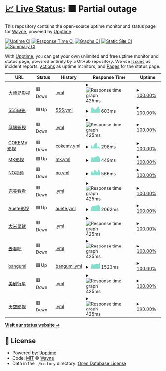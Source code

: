 # [📈 Live Status](https://Waynenet.github.io/upptime): <!--live status--> **🟧 Partial outage**

This repository contains the open-source uptime monitor and status page for [Wayne](soga.ml), powered by [Upptime](https://github.com/upptime/upptime).

[![Uptime CI](https://github.com/Waynenet/upptime/workflows/Uptime%20CI/badge.svg)](https://github.com/Waynenet/upptime/actions?query=workflow%3A%22Uptime+CI%22)
[![Response Time CI](https://github.com/Waynenet/upptime/workflows/Response%20Time%20CI/badge.svg)](https://github.com/Waynenet/upptime/actions?query=workflow%3A%22Response+Time+CI%22)
[![Graphs CI](https://github.com/Waynenet/upptime/workflows/Graphs%20CI/badge.svg)](https://github.com/Waynenet/upptime/actions?query=workflow%3A%22Graphs+CI%22)
[![Static Site CI](https://github.com/Waynenet/upptime/workflows/Static%20Site%20CI/badge.svg)](https://github.com/Waynenet/upptime/actions?query=workflow%3A%22Static+Site+CI%22)
[![Summary CI](https://github.com/Waynenet/upptime/workflows/Summary%20CI/badge.svg)](https://github.com/Waynenet/upptime/actions?query=workflow%3A%22Summary+CI%22)

With [Upptime](https://upptime.js.org), you can get your own unlimited and free uptime monitor and status page, powered entirely by a GitHub repository. We use [Issues](https://github.com/Waynenet/upptime/issues) as incident reports, [Actions](https://github.com/Waynenet/upptime/actions) as uptime monitors, and [Pages](https://Waynenet.github.io/upptime) for the status page.

<!--start: status pages-->
<!-- This summary is generated by Upptime (https://github.com/upptime/upptime) -->
<!-- Do not edit this manually, your changes will be overwritten -->
<!-- prettier-ignore -->
| URL | Status | History | Response Time | Uptime |
| --- | ------ | ------- | ------------- | ------ |
| <img alt="" src="https://icons.duckduckgo.com/ip3/dsxys.pro.ico" height="13"> [大师兄影视](https://dsxys.pro) | 🟥 Down | [.yml](https://github.com/Waynenet/upptime/commits/HEAD/history/.yml) | <details><summary><img alt="Response time graph" src="./graphs//response-time-week.png" height="20"> 425ms</summary><br><a href="https://Waynenet.github.io/upptime/history/"><img alt="Response time 606" src="https://img.shields.io/endpoint?url=https%3A%2F%2Fraw.githubusercontent.com%2FWaynenet%2Fupptime%2FHEAD%2Fapi%2F%2Fresponse-time.json"></a><br><a href="https://Waynenet.github.io/upptime/history/"><img alt="24-hour response time 408" src="https://img.shields.io/endpoint?url=https%3A%2F%2Fraw.githubusercontent.com%2FWaynenet%2Fupptime%2FHEAD%2Fapi%2F%2Fresponse-time-day.json"></a><br><a href="https://Waynenet.github.io/upptime/history/"><img alt="7-day response time 425" src="https://img.shields.io/endpoint?url=https%3A%2F%2Fraw.githubusercontent.com%2FWaynenet%2Fupptime%2FHEAD%2Fapi%2F%2Fresponse-time-week.json"></a><br><a href="https://Waynenet.github.io/upptime/history/"><img alt="30-day response time 380" src="https://img.shields.io/endpoint?url=https%3A%2F%2Fraw.githubusercontent.com%2FWaynenet%2Fupptime%2FHEAD%2Fapi%2F%2Fresponse-time-month.json"></a><br><a href="https://Waynenet.github.io/upptime/history/"><img alt="1-year response time 606" src="https://img.shields.io/endpoint?url=https%3A%2F%2Fraw.githubusercontent.com%2FWaynenet%2Fupptime%2FHEAD%2Fapi%2F%2Fresponse-time-year.json"></a></details> | <details><summary><a href="https://Waynenet.github.io/upptime/history/">100.00%</a></summary><a href="https://Waynenet.github.io/upptime/history/"><img alt="All-time uptime 99.69%" src="https://img.shields.io/endpoint?url=https%3A%2F%2Fraw.githubusercontent.com%2FWaynenet%2Fupptime%2FHEAD%2Fapi%2F%2Fuptime.json"></a><br><a href="https://Waynenet.github.io/upptime/history/"><img alt="24-hour uptime 100.00%" src="https://img.shields.io/endpoint?url=https%3A%2F%2Fraw.githubusercontent.com%2FWaynenet%2Fupptime%2FHEAD%2Fapi%2F%2Fuptime-day.json"></a><br><a href="https://Waynenet.github.io/upptime/history/"><img alt="7-day uptime 100.00%" src="https://img.shields.io/endpoint?url=https%3A%2F%2Fraw.githubusercontent.com%2FWaynenet%2Fupptime%2FHEAD%2Fapi%2F%2Fuptime-week.json"></a><br><a href="https://Waynenet.github.io/upptime/history/"><img alt="30-day uptime 100.00%" src="https://img.shields.io/endpoint?url=https%3A%2F%2Fraw.githubusercontent.com%2FWaynenet%2Fupptime%2FHEAD%2Fapi%2F%2Fuptime-month.json"></a><br><a href="https://Waynenet.github.io/upptime/history/"><img alt="1-year uptime 99.69%" src="https://img.shields.io/endpoint?url=https%3A%2F%2Fraw.githubusercontent.com%2FWaynenet%2Fupptime%2FHEAD%2Fapi%2F%2Fuptime-year.json"></a></details>
| <img alt="" src="https://icons.duckduckgo.com/ip3/www.5ying.fun.ico" height="13"> [555电影](https://www.5ying.fun) | 🟩 Up | [555.yml](https://github.com/Waynenet/upptime/commits/HEAD/history/555.yml) | <details><summary><img alt="Response time graph" src="./graphs/555/response-time-week.png" height="20"> 603ms</summary><br><a href="https://Waynenet.github.io/upptime/history/555"><img alt="Response time 923" src="https://img.shields.io/endpoint?url=https%3A%2F%2Fraw.githubusercontent.com%2FWaynenet%2Fupptime%2FHEAD%2Fapi%2F555%2Fresponse-time.json"></a><br><a href="https://Waynenet.github.io/upptime/history/555"><img alt="24-hour response time 262" src="https://img.shields.io/endpoint?url=https%3A%2F%2Fraw.githubusercontent.com%2FWaynenet%2Fupptime%2FHEAD%2Fapi%2F555%2Fresponse-time-day.json"></a><br><a href="https://Waynenet.github.io/upptime/history/555"><img alt="7-day response time 603" src="https://img.shields.io/endpoint?url=https%3A%2F%2Fraw.githubusercontent.com%2FWaynenet%2Fupptime%2FHEAD%2Fapi%2F555%2Fresponse-time-week.json"></a><br><a href="https://Waynenet.github.io/upptime/history/555"><img alt="30-day response time 589" src="https://img.shields.io/endpoint?url=https%3A%2F%2Fraw.githubusercontent.com%2FWaynenet%2Fupptime%2FHEAD%2Fapi%2F555%2Fresponse-time-month.json"></a><br><a href="https://Waynenet.github.io/upptime/history/555"><img alt="1-year response time 923" src="https://img.shields.io/endpoint?url=https%3A%2F%2Fraw.githubusercontent.com%2FWaynenet%2Fupptime%2FHEAD%2Fapi%2F555%2Fresponse-time-year.json"></a></details> | <details><summary><a href="https://Waynenet.github.io/upptime/history/555">100.00%</a></summary><a href="https://Waynenet.github.io/upptime/history/555"><img alt="All-time uptime 100.00%" src="https://img.shields.io/endpoint?url=https%3A%2F%2Fraw.githubusercontent.com%2FWaynenet%2Fupptime%2FHEAD%2Fapi%2F555%2Fuptime.json"></a><br><a href="https://Waynenet.github.io/upptime/history/555"><img alt="24-hour uptime 100.00%" src="https://img.shields.io/endpoint?url=https%3A%2F%2Fraw.githubusercontent.com%2FWaynenet%2Fupptime%2FHEAD%2Fapi%2F555%2Fuptime-day.json"></a><br><a href="https://Waynenet.github.io/upptime/history/555"><img alt="7-day uptime 100.00%" src="https://img.shields.io/endpoint?url=https%3A%2F%2Fraw.githubusercontent.com%2FWaynenet%2Fupptime%2FHEAD%2Fapi%2F555%2Fuptime-week.json"></a><br><a href="https://Waynenet.github.io/upptime/history/555"><img alt="30-day uptime 100.00%" src="https://img.shields.io/endpoint?url=https%3A%2F%2Fraw.githubusercontent.com%2FWaynenet%2Fupptime%2FHEAD%2Fapi%2F555%2Fuptime-month.json"></a><br><a href="https://Waynenet.github.io/upptime/history/555"><img alt="1-year uptime 100.00%" src="https://img.shields.io/endpoint?url=https%3A%2F%2Fraw.githubusercontent.com%2FWaynenet%2Fupptime%2FHEAD%2Fapi%2F555%2Fuptime-year.json"></a></details>
| <img alt="" src="https://icons.duckduckgo.com/ip3/ddys.tv.ico" height="13"> [低端影视](https://ddys.tv) | 🟥 Down | [.yml](https://github.com/Waynenet/upptime/commits/HEAD/history/.yml) | <details><summary><img alt="Response time graph" src="./graphs//response-time-week.png" height="20"> 425ms</summary><br><a href="https://Waynenet.github.io/upptime/history/"><img alt="Response time 606" src="https://img.shields.io/endpoint?url=https%3A%2F%2Fraw.githubusercontent.com%2FWaynenet%2Fupptime%2FHEAD%2Fapi%2F%2Fresponse-time.json"></a><br><a href="https://Waynenet.github.io/upptime/history/"><img alt="24-hour response time 408" src="https://img.shields.io/endpoint?url=https%3A%2F%2Fraw.githubusercontent.com%2FWaynenet%2Fupptime%2FHEAD%2Fapi%2F%2Fresponse-time-day.json"></a><br><a href="https://Waynenet.github.io/upptime/history/"><img alt="7-day response time 425" src="https://img.shields.io/endpoint?url=https%3A%2F%2Fraw.githubusercontent.com%2FWaynenet%2Fupptime%2FHEAD%2Fapi%2F%2Fresponse-time-week.json"></a><br><a href="https://Waynenet.github.io/upptime/history/"><img alt="30-day response time 380" src="https://img.shields.io/endpoint?url=https%3A%2F%2Fraw.githubusercontent.com%2FWaynenet%2Fupptime%2FHEAD%2Fapi%2F%2Fresponse-time-month.json"></a><br><a href="https://Waynenet.github.io/upptime/history/"><img alt="1-year response time 606" src="https://img.shields.io/endpoint?url=https%3A%2F%2Fraw.githubusercontent.com%2FWaynenet%2Fupptime%2FHEAD%2Fapi%2F%2Fresponse-time-year.json"></a></details> | <details><summary><a href="https://Waynenet.github.io/upptime/history/">100.00%</a></summary><a href="https://Waynenet.github.io/upptime/history/"><img alt="All-time uptime 99.69%" src="https://img.shields.io/endpoint?url=https%3A%2F%2Fraw.githubusercontent.com%2FWaynenet%2Fupptime%2FHEAD%2Fapi%2F%2Fuptime.json"></a><br><a href="https://Waynenet.github.io/upptime/history/"><img alt="24-hour uptime 100.00%" src="https://img.shields.io/endpoint?url=https%3A%2F%2Fraw.githubusercontent.com%2FWaynenet%2Fupptime%2FHEAD%2Fapi%2F%2Fuptime-day.json"></a><br><a href="https://Waynenet.github.io/upptime/history/"><img alt="7-day uptime 100.00%" src="https://img.shields.io/endpoint?url=https%3A%2F%2Fraw.githubusercontent.com%2FWaynenet%2Fupptime%2FHEAD%2Fapi%2F%2Fuptime-week.json"></a><br><a href="https://Waynenet.github.io/upptime/history/"><img alt="30-day uptime 100.00%" src="https://img.shields.io/endpoint?url=https%3A%2F%2Fraw.githubusercontent.com%2FWaynenet%2Fupptime%2FHEAD%2Fapi%2F%2Fuptime-month.json"></a><br><a href="https://Waynenet.github.io/upptime/history/"><img alt="1-year uptime 99.69%" src="https://img.shields.io/endpoint?url=https%3A%2F%2Fraw.githubusercontent.com%2FWaynenet%2Fupptime%2FHEAD%2Fapi%2F%2Fuptime-year.json"></a></details>
| <img alt="" src="https://icons.duckduckgo.com/ip3/cokemv.me.ico" height="13"> [COKEMV影视](https://cokemv.me) | 🟥 Down | [cokemv.yml](https://github.com/Waynenet/upptime/commits/HEAD/history/cokemv.yml) | <details><summary><img alt="Response time graph" src="./graphs/cokemv/response-time-week.png" height="20"> 298ms</summary><br><a href="https://Waynenet.github.io/upptime/history/cokemv"><img alt="Response time 898" src="https://img.shields.io/endpoint?url=https%3A%2F%2Fraw.githubusercontent.com%2FWaynenet%2Fupptime%2FHEAD%2Fapi%2Fcokemv%2Fresponse-time.json"></a><br><a href="https://Waynenet.github.io/upptime/history/cokemv"><img alt="24-hour response time 140" src="https://img.shields.io/endpoint?url=https%3A%2F%2Fraw.githubusercontent.com%2FWaynenet%2Fupptime%2FHEAD%2Fapi%2Fcokemv%2Fresponse-time-day.json"></a><br><a href="https://Waynenet.github.io/upptime/history/cokemv"><img alt="7-day response time 298" src="https://img.shields.io/endpoint?url=https%3A%2F%2Fraw.githubusercontent.com%2FWaynenet%2Fupptime%2FHEAD%2Fapi%2Fcokemv%2Fresponse-time-week.json"></a><br><a href="https://Waynenet.github.io/upptime/history/cokemv"><img alt="30-day response time 1052" src="https://img.shields.io/endpoint?url=https%3A%2F%2Fraw.githubusercontent.com%2FWaynenet%2Fupptime%2FHEAD%2Fapi%2Fcokemv%2Fresponse-time-month.json"></a><br><a href="https://Waynenet.github.io/upptime/history/cokemv"><img alt="1-year response time 898" src="https://img.shields.io/endpoint?url=https%3A%2F%2Fraw.githubusercontent.com%2FWaynenet%2Fupptime%2FHEAD%2Fapi%2Fcokemv%2Fresponse-time-year.json"></a></details> | <details><summary><a href="https://Waynenet.github.io/upptime/history/cokemv">100.00%</a></summary><a href="https://Waynenet.github.io/upptime/history/cokemv"><img alt="All-time uptime 100.00%" src="https://img.shields.io/endpoint?url=https%3A%2F%2Fraw.githubusercontent.com%2FWaynenet%2Fupptime%2FHEAD%2Fapi%2Fcokemv%2Fuptime.json"></a><br><a href="https://Waynenet.github.io/upptime/history/cokemv"><img alt="24-hour uptime 100.00%" src="https://img.shields.io/endpoint?url=https%3A%2F%2Fraw.githubusercontent.com%2FWaynenet%2Fupptime%2FHEAD%2Fapi%2Fcokemv%2Fuptime-day.json"></a><br><a href="https://Waynenet.github.io/upptime/history/cokemv"><img alt="7-day uptime 100.00%" src="https://img.shields.io/endpoint?url=https%3A%2F%2Fraw.githubusercontent.com%2FWaynenet%2Fupptime%2FHEAD%2Fapi%2Fcokemv%2Fuptime-week.json"></a><br><a href="https://Waynenet.github.io/upptime/history/cokemv"><img alt="30-day uptime 100.00%" src="https://img.shields.io/endpoint?url=https%3A%2F%2Fraw.githubusercontent.com%2FWaynenet%2Fupptime%2FHEAD%2Fapi%2Fcokemv%2Fuptime-month.json"></a><br><a href="https://Waynenet.github.io/upptime/history/cokemv"><img alt="1-year uptime 100.00%" src="https://img.shields.io/endpoint?url=https%3A%2F%2Fraw.githubusercontent.com%2FWaynenet%2Fupptime%2FHEAD%2Fapi%2Fcokemv%2Fuptime-year.json"></a></details>
| <img alt="" src="https://icons.duckduckgo.com/ip3/www.mkvdo.com.ico" height="13"> [MK影视](https://www.mkvdo.com) | 🟩 Up | [mk.yml](https://github.com/Waynenet/upptime/commits/HEAD/history/mk.yml) | <details><summary><img alt="Response time graph" src="./graphs/mk/response-time-week.png" height="20"> 449ms</summary><br><a href="https://Waynenet.github.io/upptime/history/mk"><img alt="Response time 614" src="https://img.shields.io/endpoint?url=https%3A%2F%2Fraw.githubusercontent.com%2FWaynenet%2Fupptime%2FHEAD%2Fapi%2Fmk%2Fresponse-time.json"></a><br><a href="https://Waynenet.github.io/upptime/history/mk"><img alt="24-hour response time 327" src="https://img.shields.io/endpoint?url=https%3A%2F%2Fraw.githubusercontent.com%2FWaynenet%2Fupptime%2FHEAD%2Fapi%2Fmk%2Fresponse-time-day.json"></a><br><a href="https://Waynenet.github.io/upptime/history/mk"><img alt="7-day response time 449" src="https://img.shields.io/endpoint?url=https%3A%2F%2Fraw.githubusercontent.com%2FWaynenet%2Fupptime%2FHEAD%2Fapi%2Fmk%2Fresponse-time-week.json"></a><br><a href="https://Waynenet.github.io/upptime/history/mk"><img alt="30-day response time 1301" src="https://img.shields.io/endpoint?url=https%3A%2F%2Fraw.githubusercontent.com%2FWaynenet%2Fupptime%2FHEAD%2Fapi%2Fmk%2Fresponse-time-month.json"></a><br><a href="https://Waynenet.github.io/upptime/history/mk"><img alt="1-year response time 614" src="https://img.shields.io/endpoint?url=https%3A%2F%2Fraw.githubusercontent.com%2FWaynenet%2Fupptime%2FHEAD%2Fapi%2Fmk%2Fresponse-time-year.json"></a></details> | <details><summary><a href="https://Waynenet.github.io/upptime/history/mk">100.00%</a></summary><a href="https://Waynenet.github.io/upptime/history/mk"><img alt="All-time uptime 100.00%" src="https://img.shields.io/endpoint?url=https%3A%2F%2Fraw.githubusercontent.com%2FWaynenet%2Fupptime%2FHEAD%2Fapi%2Fmk%2Fuptime.json"></a><br><a href="https://Waynenet.github.io/upptime/history/mk"><img alt="24-hour uptime 100.00%" src="https://img.shields.io/endpoint?url=https%3A%2F%2Fraw.githubusercontent.com%2FWaynenet%2Fupptime%2FHEAD%2Fapi%2Fmk%2Fuptime-day.json"></a><br><a href="https://Waynenet.github.io/upptime/history/mk"><img alt="7-day uptime 100.00%" src="https://img.shields.io/endpoint?url=https%3A%2F%2Fraw.githubusercontent.com%2FWaynenet%2Fupptime%2FHEAD%2Fapi%2Fmk%2Fuptime-week.json"></a><br><a href="https://Waynenet.github.io/upptime/history/mk"><img alt="30-day uptime 100.00%" src="https://img.shields.io/endpoint?url=https%3A%2F%2Fraw.githubusercontent.com%2FWaynenet%2Fupptime%2FHEAD%2Fapi%2Fmk%2Fuptime-month.json"></a><br><a href="https://Waynenet.github.io/upptime/history/mk"><img alt="1-year uptime 100.00%" src="https://img.shields.io/endpoint?url=https%3A%2F%2Fraw.githubusercontent.com%2FWaynenet%2Fupptime%2FHEAD%2Fapi%2Fmk%2Fuptime-year.json"></a></details>
| <img alt="" src="https://icons.duckduckgo.com/ip3/www.novipnoad.com.ico" height="13"> [NO视频](https://www.novipnoad.com) | 🟥 Down | [no.yml](https://github.com/Waynenet/upptime/commits/HEAD/history/no.yml) | <details><summary><img alt="Response time graph" src="./graphs/no/response-time-week.png" height="20"> 566ms</summary><br><a href="https://Waynenet.github.io/upptime/history/no"><img alt="Response time 494" src="https://img.shields.io/endpoint?url=https%3A%2F%2Fraw.githubusercontent.com%2FWaynenet%2Fupptime%2FHEAD%2Fapi%2Fno%2Fresponse-time.json"></a><br><a href="https://Waynenet.github.io/upptime/history/no"><img alt="24-hour response time 444" src="https://img.shields.io/endpoint?url=https%3A%2F%2Fraw.githubusercontent.com%2FWaynenet%2Fupptime%2FHEAD%2Fapi%2Fno%2Fresponse-time-day.json"></a><br><a href="https://Waynenet.github.io/upptime/history/no"><img alt="7-day response time 566" src="https://img.shields.io/endpoint?url=https%3A%2F%2Fraw.githubusercontent.com%2FWaynenet%2Fupptime%2FHEAD%2Fapi%2Fno%2Fresponse-time-week.json"></a><br><a href="https://Waynenet.github.io/upptime/history/no"><img alt="30-day response time 580" src="https://img.shields.io/endpoint?url=https%3A%2F%2Fraw.githubusercontent.com%2FWaynenet%2Fupptime%2FHEAD%2Fapi%2Fno%2Fresponse-time-month.json"></a><br><a href="https://Waynenet.github.io/upptime/history/no"><img alt="1-year response time 494" src="https://img.shields.io/endpoint?url=https%3A%2F%2Fraw.githubusercontent.com%2FWaynenet%2Fupptime%2FHEAD%2Fapi%2Fno%2Fresponse-time-year.json"></a></details> | <details><summary><a href="https://Waynenet.github.io/upptime/history/no">100.00%</a></summary><a href="https://Waynenet.github.io/upptime/history/no"><img alt="All-time uptime 99.99%" src="https://img.shields.io/endpoint?url=https%3A%2F%2Fraw.githubusercontent.com%2FWaynenet%2Fupptime%2FHEAD%2Fapi%2Fno%2Fuptime.json"></a><br><a href="https://Waynenet.github.io/upptime/history/no"><img alt="24-hour uptime 100.00%" src="https://img.shields.io/endpoint?url=https%3A%2F%2Fraw.githubusercontent.com%2FWaynenet%2Fupptime%2FHEAD%2Fapi%2Fno%2Fuptime-day.json"></a><br><a href="https://Waynenet.github.io/upptime/history/no"><img alt="7-day uptime 100.00%" src="https://img.shields.io/endpoint?url=https%3A%2F%2Fraw.githubusercontent.com%2FWaynenet%2Fupptime%2FHEAD%2Fapi%2Fno%2Fuptime-week.json"></a><br><a href="https://Waynenet.github.io/upptime/history/no"><img alt="30-day uptime 100.00%" src="https://img.shields.io/endpoint?url=https%3A%2F%2Fraw.githubusercontent.com%2FWaynenet%2Fupptime%2FHEAD%2Fapi%2Fno%2Fuptime-month.json"></a><br><a href="https://Waynenet.github.io/upptime/history/no"><img alt="1-year uptime 99.99%" src="https://img.shields.io/endpoint?url=https%3A%2F%2Fraw.githubusercontent.com%2FWaynenet%2Fupptime%2FHEAD%2Fapi%2Fno%2Fuptime-year.json"></a></details>
| <img alt="" src="https://icons.duckduckgo.com/ip3/www.wanmeikk.film.ico" height="13"> [完美看看](https://www.wanmeikk.film) | 🟥 Down | [.yml](https://github.com/Waynenet/upptime/commits/HEAD/history/.yml) | <details><summary><img alt="Response time graph" src="./graphs//response-time-week.png" height="20"> 425ms</summary><br><a href="https://Waynenet.github.io/upptime/history/"><img alt="Response time 606" src="https://img.shields.io/endpoint?url=https%3A%2F%2Fraw.githubusercontent.com%2FWaynenet%2Fupptime%2FHEAD%2Fapi%2F%2Fresponse-time.json"></a><br><a href="https://Waynenet.github.io/upptime/history/"><img alt="24-hour response time 408" src="https://img.shields.io/endpoint?url=https%3A%2F%2Fraw.githubusercontent.com%2FWaynenet%2Fupptime%2FHEAD%2Fapi%2F%2Fresponse-time-day.json"></a><br><a href="https://Waynenet.github.io/upptime/history/"><img alt="7-day response time 425" src="https://img.shields.io/endpoint?url=https%3A%2F%2Fraw.githubusercontent.com%2FWaynenet%2Fupptime%2FHEAD%2Fapi%2F%2Fresponse-time-week.json"></a><br><a href="https://Waynenet.github.io/upptime/history/"><img alt="30-day response time 380" src="https://img.shields.io/endpoint?url=https%3A%2F%2Fraw.githubusercontent.com%2FWaynenet%2Fupptime%2FHEAD%2Fapi%2F%2Fresponse-time-month.json"></a><br><a href="https://Waynenet.github.io/upptime/history/"><img alt="1-year response time 606" src="https://img.shields.io/endpoint?url=https%3A%2F%2Fraw.githubusercontent.com%2FWaynenet%2Fupptime%2FHEAD%2Fapi%2F%2Fresponse-time-year.json"></a></details> | <details><summary><a href="https://Waynenet.github.io/upptime/history/">100.00%</a></summary><a href="https://Waynenet.github.io/upptime/history/"><img alt="All-time uptime 99.69%" src="https://img.shields.io/endpoint?url=https%3A%2F%2Fraw.githubusercontent.com%2FWaynenet%2Fupptime%2FHEAD%2Fapi%2F%2Fuptime.json"></a><br><a href="https://Waynenet.github.io/upptime/history/"><img alt="24-hour uptime 100.00%" src="https://img.shields.io/endpoint?url=https%3A%2F%2Fraw.githubusercontent.com%2FWaynenet%2Fupptime%2FHEAD%2Fapi%2F%2Fuptime-day.json"></a><br><a href="https://Waynenet.github.io/upptime/history/"><img alt="7-day uptime 100.00%" src="https://img.shields.io/endpoint?url=https%3A%2F%2Fraw.githubusercontent.com%2FWaynenet%2Fupptime%2FHEAD%2Fapi%2F%2Fuptime-week.json"></a><br><a href="https://Waynenet.github.io/upptime/history/"><img alt="30-day uptime 100.00%" src="https://img.shields.io/endpoint?url=https%3A%2F%2Fraw.githubusercontent.com%2FWaynenet%2Fupptime%2FHEAD%2Fapi%2F%2Fuptime-month.json"></a><br><a href="https://Waynenet.github.io/upptime/history/"><img alt="1-year uptime 99.69%" src="https://img.shields.io/endpoint?url=https%3A%2F%2Fraw.githubusercontent.com%2FWaynenet%2Fupptime%2FHEAD%2Fapi%2F%2Fuptime-year.json"></a></details>
| <img alt="" src="https://icons.duckduckgo.com/ip3/auete.com.ico" height="13"> [Auete影视](https://auete.com) | 🟩 Up | [auete.yml](https://github.com/Waynenet/upptime/commits/HEAD/history/auete.yml) | <details><summary><img alt="Response time graph" src="./graphs/auete/response-time-week.png" height="20"> 2062ms</summary><br><a href="https://Waynenet.github.io/upptime/history/auete"><img alt="Response time 867" src="https://img.shields.io/endpoint?url=https%3A%2F%2Fraw.githubusercontent.com%2FWaynenet%2Fupptime%2FHEAD%2Fapi%2Fauete%2Fresponse-time.json"></a><br><a href="https://Waynenet.github.io/upptime/history/auete"><img alt="24-hour response time 1810" src="https://img.shields.io/endpoint?url=https%3A%2F%2Fraw.githubusercontent.com%2FWaynenet%2Fupptime%2FHEAD%2Fapi%2Fauete%2Fresponse-time-day.json"></a><br><a href="https://Waynenet.github.io/upptime/history/auete"><img alt="7-day response time 2062" src="https://img.shields.io/endpoint?url=https%3A%2F%2Fraw.githubusercontent.com%2FWaynenet%2Fupptime%2FHEAD%2Fapi%2Fauete%2Fresponse-time-week.json"></a><br><a href="https://Waynenet.github.io/upptime/history/auete"><img alt="30-day response time 1807" src="https://img.shields.io/endpoint?url=https%3A%2F%2Fraw.githubusercontent.com%2FWaynenet%2Fupptime%2FHEAD%2Fapi%2Fauete%2Fresponse-time-month.json"></a><br><a href="https://Waynenet.github.io/upptime/history/auete"><img alt="1-year response time 867" src="https://img.shields.io/endpoint?url=https%3A%2F%2Fraw.githubusercontent.com%2FWaynenet%2Fupptime%2FHEAD%2Fapi%2Fauete%2Fresponse-time-year.json"></a></details> | <details><summary><a href="https://Waynenet.github.io/upptime/history/auete">100.00%</a></summary><a href="https://Waynenet.github.io/upptime/history/auete"><img alt="All-time uptime 100.00%" src="https://img.shields.io/endpoint?url=https%3A%2F%2Fraw.githubusercontent.com%2FWaynenet%2Fupptime%2FHEAD%2Fapi%2Fauete%2Fuptime.json"></a><br><a href="https://Waynenet.github.io/upptime/history/auete"><img alt="24-hour uptime 100.00%" src="https://img.shields.io/endpoint?url=https%3A%2F%2Fraw.githubusercontent.com%2FWaynenet%2Fupptime%2FHEAD%2Fapi%2Fauete%2Fuptime-day.json"></a><br><a href="https://Waynenet.github.io/upptime/history/auete"><img alt="7-day uptime 100.00%" src="https://img.shields.io/endpoint?url=https%3A%2F%2Fraw.githubusercontent.com%2FWaynenet%2Fupptime%2FHEAD%2Fapi%2Fauete%2Fuptime-week.json"></a><br><a href="https://Waynenet.github.io/upptime/history/auete"><img alt="30-day uptime 100.00%" src="https://img.shields.io/endpoint?url=https%3A%2F%2Fraw.githubusercontent.com%2FWaynenet%2Fupptime%2FHEAD%2Fapi%2Fauete%2Fuptime-month.json"></a><br><a href="https://Waynenet.github.io/upptime/history/auete"><img alt="1-year uptime 100.00%" src="https://img.shields.io/endpoint?url=https%3A%2F%2Fraw.githubusercontent.com%2FWaynenet%2Fupptime%2FHEAD%2Fapi%2Fauete%2Fuptime-year.json"></a></details>
| <img alt="" src="https://icons.duckduckgo.com/ip3/www.dmxq.fun.ico" height="13"> [大米星球](https://www.dmxq.fun) | 🟥 Down | [.yml](https://github.com/Waynenet/upptime/commits/HEAD/history/.yml) | <details><summary><img alt="Response time graph" src="./graphs//response-time-week.png" height="20"> 425ms</summary><br><a href="https://Waynenet.github.io/upptime/history/"><img alt="Response time 606" src="https://img.shields.io/endpoint?url=https%3A%2F%2Fraw.githubusercontent.com%2FWaynenet%2Fupptime%2FHEAD%2Fapi%2F%2Fresponse-time.json"></a><br><a href="https://Waynenet.github.io/upptime/history/"><img alt="24-hour response time 408" src="https://img.shields.io/endpoint?url=https%3A%2F%2Fraw.githubusercontent.com%2FWaynenet%2Fupptime%2FHEAD%2Fapi%2F%2Fresponse-time-day.json"></a><br><a href="https://Waynenet.github.io/upptime/history/"><img alt="7-day response time 425" src="https://img.shields.io/endpoint?url=https%3A%2F%2Fraw.githubusercontent.com%2FWaynenet%2Fupptime%2FHEAD%2Fapi%2F%2Fresponse-time-week.json"></a><br><a href="https://Waynenet.github.io/upptime/history/"><img alt="30-day response time 380" src="https://img.shields.io/endpoint?url=https%3A%2F%2Fraw.githubusercontent.com%2FWaynenet%2Fupptime%2FHEAD%2Fapi%2F%2Fresponse-time-month.json"></a><br><a href="https://Waynenet.github.io/upptime/history/"><img alt="1-year response time 606" src="https://img.shields.io/endpoint?url=https%3A%2F%2Fraw.githubusercontent.com%2FWaynenet%2Fupptime%2FHEAD%2Fapi%2F%2Fresponse-time-year.json"></a></details> | <details><summary><a href="https://Waynenet.github.io/upptime/history/">100.00%</a></summary><a href="https://Waynenet.github.io/upptime/history/"><img alt="All-time uptime 99.69%" src="https://img.shields.io/endpoint?url=https%3A%2F%2Fraw.githubusercontent.com%2FWaynenet%2Fupptime%2FHEAD%2Fapi%2F%2Fuptime.json"></a><br><a href="https://Waynenet.github.io/upptime/history/"><img alt="24-hour uptime 100.00%" src="https://img.shields.io/endpoint?url=https%3A%2F%2Fraw.githubusercontent.com%2FWaynenet%2Fupptime%2FHEAD%2Fapi%2F%2Fuptime-day.json"></a><br><a href="https://Waynenet.github.io/upptime/history/"><img alt="7-day uptime 100.00%" src="https://img.shields.io/endpoint?url=https%3A%2F%2Fraw.githubusercontent.com%2FWaynenet%2Fupptime%2FHEAD%2Fapi%2F%2Fuptime-week.json"></a><br><a href="https://Waynenet.github.io/upptime/history/"><img alt="30-day uptime 100.00%" src="https://img.shields.io/endpoint?url=https%3A%2F%2Fraw.githubusercontent.com%2FWaynenet%2Fupptime%2FHEAD%2Fapi%2F%2Fuptime-month.json"></a><br><a href="https://Waynenet.github.io/upptime/history/"><img alt="1-year uptime 99.69%" src="https://img.shields.io/endpoint?url=https%3A%2F%2Fraw.githubusercontent.com%2FWaynenet%2Fupptime%2FHEAD%2Fapi%2F%2Fuptime-year.json"></a></details>
| <img alt="" src="https://icons.duckduckgo.com/ip3/www.qkan8.com.ico" height="13"> [去看吧](https://www.qkan8.com) | 🟥 Down | [.yml](https://github.com/Waynenet/upptime/commits/HEAD/history/.yml) | <details><summary><img alt="Response time graph" src="./graphs//response-time-week.png" height="20"> 425ms</summary><br><a href="https://Waynenet.github.io/upptime/history/"><img alt="Response time 606" src="https://img.shields.io/endpoint?url=https%3A%2F%2Fraw.githubusercontent.com%2FWaynenet%2Fupptime%2FHEAD%2Fapi%2F%2Fresponse-time.json"></a><br><a href="https://Waynenet.github.io/upptime/history/"><img alt="24-hour response time 408" src="https://img.shields.io/endpoint?url=https%3A%2F%2Fraw.githubusercontent.com%2FWaynenet%2Fupptime%2FHEAD%2Fapi%2F%2Fresponse-time-day.json"></a><br><a href="https://Waynenet.github.io/upptime/history/"><img alt="7-day response time 425" src="https://img.shields.io/endpoint?url=https%3A%2F%2Fraw.githubusercontent.com%2FWaynenet%2Fupptime%2FHEAD%2Fapi%2F%2Fresponse-time-week.json"></a><br><a href="https://Waynenet.github.io/upptime/history/"><img alt="30-day response time 380" src="https://img.shields.io/endpoint?url=https%3A%2F%2Fraw.githubusercontent.com%2FWaynenet%2Fupptime%2FHEAD%2Fapi%2F%2Fresponse-time-month.json"></a><br><a href="https://Waynenet.github.io/upptime/history/"><img alt="1-year response time 606" src="https://img.shields.io/endpoint?url=https%3A%2F%2Fraw.githubusercontent.com%2FWaynenet%2Fupptime%2FHEAD%2Fapi%2F%2Fresponse-time-year.json"></a></details> | <details><summary><a href="https://Waynenet.github.io/upptime/history/">100.00%</a></summary><a href="https://Waynenet.github.io/upptime/history/"><img alt="All-time uptime 99.69%" src="https://img.shields.io/endpoint?url=https%3A%2F%2Fraw.githubusercontent.com%2FWaynenet%2Fupptime%2FHEAD%2Fapi%2F%2Fuptime.json"></a><br><a href="https://Waynenet.github.io/upptime/history/"><img alt="24-hour uptime 100.00%" src="https://img.shields.io/endpoint?url=https%3A%2F%2Fraw.githubusercontent.com%2FWaynenet%2Fupptime%2FHEAD%2Fapi%2F%2Fuptime-day.json"></a><br><a href="https://Waynenet.github.io/upptime/history/"><img alt="7-day uptime 100.00%" src="https://img.shields.io/endpoint?url=https%3A%2F%2Fraw.githubusercontent.com%2FWaynenet%2Fupptime%2FHEAD%2Fapi%2F%2Fuptime-week.json"></a><br><a href="https://Waynenet.github.io/upptime/history/"><img alt="30-day uptime 100.00%" src="https://img.shields.io/endpoint?url=https%3A%2F%2Fraw.githubusercontent.com%2FWaynenet%2Fupptime%2FHEAD%2Fapi%2F%2Fuptime-month.json"></a><br><a href="https://Waynenet.github.io/upptime/history/"><img alt="1-year uptime 99.69%" src="https://img.shields.io/endpoint?url=https%3A%2F%2Fraw.githubusercontent.com%2FWaynenet%2Fupptime%2FHEAD%2Fapi%2F%2Fuptime-year.json"></a></details>
| <img alt="" src="https://icons.duckduckgo.com/ip3/bangumi.online.ico" height="13"> [bangumi](https://bangumi.online) | 🟩 Up | [bangumi.yml](https://github.com/Waynenet/upptime/commits/HEAD/history/bangumi.yml) | <details><summary><img alt="Response time graph" src="./graphs/bangumi/response-time-week.png" height="20"> 1523ms</summary><br><a href="https://Waynenet.github.io/upptime/history/bangumi"><img alt="Response time 628" src="https://img.shields.io/endpoint?url=https%3A%2F%2Fraw.githubusercontent.com%2FWaynenet%2Fupptime%2FHEAD%2Fapi%2Fbangumi%2Fresponse-time.json"></a><br><a href="https://Waynenet.github.io/upptime/history/bangumi"><img alt="24-hour response time 1998" src="https://img.shields.io/endpoint?url=https%3A%2F%2Fraw.githubusercontent.com%2FWaynenet%2Fupptime%2FHEAD%2Fapi%2Fbangumi%2Fresponse-time-day.json"></a><br><a href="https://Waynenet.github.io/upptime/history/bangumi"><img alt="7-day response time 1523" src="https://img.shields.io/endpoint?url=https%3A%2F%2Fraw.githubusercontent.com%2FWaynenet%2Fupptime%2FHEAD%2Fapi%2Fbangumi%2Fresponse-time-week.json"></a><br><a href="https://Waynenet.github.io/upptime/history/bangumi"><img alt="30-day response time 1111" src="https://img.shields.io/endpoint?url=https%3A%2F%2Fraw.githubusercontent.com%2FWaynenet%2Fupptime%2FHEAD%2Fapi%2Fbangumi%2Fresponse-time-month.json"></a><br><a href="https://Waynenet.github.io/upptime/history/bangumi"><img alt="1-year response time 628" src="https://img.shields.io/endpoint?url=https%3A%2F%2Fraw.githubusercontent.com%2FWaynenet%2Fupptime%2FHEAD%2Fapi%2Fbangumi%2Fresponse-time-year.json"></a></details> | <details><summary><a href="https://Waynenet.github.io/upptime/history/bangumi">100.00%</a></summary><a href="https://Waynenet.github.io/upptime/history/bangumi"><img alt="All-time uptime 99.70%" src="https://img.shields.io/endpoint?url=https%3A%2F%2Fraw.githubusercontent.com%2FWaynenet%2Fupptime%2FHEAD%2Fapi%2Fbangumi%2Fuptime.json"></a><br><a href="https://Waynenet.github.io/upptime/history/bangumi"><img alt="24-hour uptime 100.00%" src="https://img.shields.io/endpoint?url=https%3A%2F%2Fraw.githubusercontent.com%2FWaynenet%2Fupptime%2FHEAD%2Fapi%2Fbangumi%2Fuptime-day.json"></a><br><a href="https://Waynenet.github.io/upptime/history/bangumi"><img alt="7-day uptime 100.00%" src="https://img.shields.io/endpoint?url=https%3A%2F%2Fraw.githubusercontent.com%2FWaynenet%2Fupptime%2FHEAD%2Fapi%2Fbangumi%2Fuptime-week.json"></a><br><a href="https://Waynenet.github.io/upptime/history/bangumi"><img alt="30-day uptime 100.00%" src="https://img.shields.io/endpoint?url=https%3A%2F%2Fraw.githubusercontent.com%2FWaynenet%2Fupptime%2FHEAD%2Fapi%2Fbangumi%2Fuptime-month.json"></a><br><a href="https://Waynenet.github.io/upptime/history/bangumi"><img alt="1-year uptime 99.70%" src="https://img.shields.io/endpoint?url=https%3A%2F%2Fraw.githubusercontent.com%2FWaynenet%2Fupptime%2FHEAD%2Fapi%2Fbangumi%2Fuptime-year.json"></a></details>
| <img alt="" src="https://icons.duckduckgo.com/ip3/www.nfyingshi.com.ico" height="13"> [美剧行星](https://www.nfyingshi.com) | 🟥 Down | [.yml](https://github.com/Waynenet/upptime/commits/HEAD/history/.yml) | <details><summary><img alt="Response time graph" src="./graphs//response-time-week.png" height="20"> 425ms</summary><br><a href="https://Waynenet.github.io/upptime/history/"><img alt="Response time 606" src="https://img.shields.io/endpoint?url=https%3A%2F%2Fraw.githubusercontent.com%2FWaynenet%2Fupptime%2FHEAD%2Fapi%2F%2Fresponse-time.json"></a><br><a href="https://Waynenet.github.io/upptime/history/"><img alt="24-hour response time 408" src="https://img.shields.io/endpoint?url=https%3A%2F%2Fraw.githubusercontent.com%2FWaynenet%2Fupptime%2FHEAD%2Fapi%2F%2Fresponse-time-day.json"></a><br><a href="https://Waynenet.github.io/upptime/history/"><img alt="7-day response time 425" src="https://img.shields.io/endpoint?url=https%3A%2F%2Fraw.githubusercontent.com%2FWaynenet%2Fupptime%2FHEAD%2Fapi%2F%2Fresponse-time-week.json"></a><br><a href="https://Waynenet.github.io/upptime/history/"><img alt="30-day response time 380" src="https://img.shields.io/endpoint?url=https%3A%2F%2Fraw.githubusercontent.com%2FWaynenet%2Fupptime%2FHEAD%2Fapi%2F%2Fresponse-time-month.json"></a><br><a href="https://Waynenet.github.io/upptime/history/"><img alt="1-year response time 606" src="https://img.shields.io/endpoint?url=https%3A%2F%2Fraw.githubusercontent.com%2FWaynenet%2Fupptime%2FHEAD%2Fapi%2F%2Fresponse-time-year.json"></a></details> | <details><summary><a href="https://Waynenet.github.io/upptime/history/">100.00%</a></summary><a href="https://Waynenet.github.io/upptime/history/"><img alt="All-time uptime 99.69%" src="https://img.shields.io/endpoint?url=https%3A%2F%2Fraw.githubusercontent.com%2FWaynenet%2Fupptime%2FHEAD%2Fapi%2F%2Fuptime.json"></a><br><a href="https://Waynenet.github.io/upptime/history/"><img alt="24-hour uptime 100.00%" src="https://img.shields.io/endpoint?url=https%3A%2F%2Fraw.githubusercontent.com%2FWaynenet%2Fupptime%2FHEAD%2Fapi%2F%2Fuptime-day.json"></a><br><a href="https://Waynenet.github.io/upptime/history/"><img alt="7-day uptime 100.00%" src="https://img.shields.io/endpoint?url=https%3A%2F%2Fraw.githubusercontent.com%2FWaynenet%2Fupptime%2FHEAD%2Fapi%2F%2Fuptime-week.json"></a><br><a href="https://Waynenet.github.io/upptime/history/"><img alt="30-day uptime 100.00%" src="https://img.shields.io/endpoint?url=https%3A%2F%2Fraw.githubusercontent.com%2FWaynenet%2Fupptime%2FHEAD%2Fapi%2F%2Fuptime-month.json"></a><br><a href="https://Waynenet.github.io/upptime/history/"><img alt="1-year uptime 99.69%" src="https://img.shields.io/endpoint?url=https%3A%2F%2Fraw.githubusercontent.com%2FWaynenet%2Fupptime%2FHEAD%2Fapi%2F%2Fuptime-year.json"></a></details>
| <img alt="" src="https://icons.duckduckgo.com/ip3/tkznp9.com.ico" height="13"> [天空影视](http://tkznp9.com) | 🟥 Down | [.yml](https://github.com/Waynenet/upptime/commits/HEAD/history/.yml) | <details><summary><img alt="Response time graph" src="./graphs//response-time-week.png" height="20"> 425ms</summary><br><a href="https://Waynenet.github.io/upptime/history/"><img alt="Response time 606" src="https://img.shields.io/endpoint?url=https%3A%2F%2Fraw.githubusercontent.com%2FWaynenet%2Fupptime%2FHEAD%2Fapi%2F%2Fresponse-time.json"></a><br><a href="https://Waynenet.github.io/upptime/history/"><img alt="24-hour response time 408" src="https://img.shields.io/endpoint?url=https%3A%2F%2Fraw.githubusercontent.com%2FWaynenet%2Fupptime%2FHEAD%2Fapi%2F%2Fresponse-time-day.json"></a><br><a href="https://Waynenet.github.io/upptime/history/"><img alt="7-day response time 425" src="https://img.shields.io/endpoint?url=https%3A%2F%2Fraw.githubusercontent.com%2FWaynenet%2Fupptime%2FHEAD%2Fapi%2F%2Fresponse-time-week.json"></a><br><a href="https://Waynenet.github.io/upptime/history/"><img alt="30-day response time 380" src="https://img.shields.io/endpoint?url=https%3A%2F%2Fraw.githubusercontent.com%2FWaynenet%2Fupptime%2FHEAD%2Fapi%2F%2Fresponse-time-month.json"></a><br><a href="https://Waynenet.github.io/upptime/history/"><img alt="1-year response time 606" src="https://img.shields.io/endpoint?url=https%3A%2F%2Fraw.githubusercontent.com%2FWaynenet%2Fupptime%2FHEAD%2Fapi%2F%2Fresponse-time-year.json"></a></details> | <details><summary><a href="https://Waynenet.github.io/upptime/history/">100.00%</a></summary><a href="https://Waynenet.github.io/upptime/history/"><img alt="All-time uptime 99.69%" src="https://img.shields.io/endpoint?url=https%3A%2F%2Fraw.githubusercontent.com%2FWaynenet%2Fupptime%2FHEAD%2Fapi%2F%2Fuptime.json"></a><br><a href="https://Waynenet.github.io/upptime/history/"><img alt="24-hour uptime 100.00%" src="https://img.shields.io/endpoint?url=https%3A%2F%2Fraw.githubusercontent.com%2FWaynenet%2Fupptime%2FHEAD%2Fapi%2F%2Fuptime-day.json"></a><br><a href="https://Waynenet.github.io/upptime/history/"><img alt="7-day uptime 100.00%" src="https://img.shields.io/endpoint?url=https%3A%2F%2Fraw.githubusercontent.com%2FWaynenet%2Fupptime%2FHEAD%2Fapi%2F%2Fuptime-week.json"></a><br><a href="https://Waynenet.github.io/upptime/history/"><img alt="30-day uptime 100.00%" src="https://img.shields.io/endpoint?url=https%3A%2F%2Fraw.githubusercontent.com%2FWaynenet%2Fupptime%2FHEAD%2Fapi%2F%2Fuptime-month.json"></a><br><a href="https://Waynenet.github.io/upptime/history/"><img alt="1-year uptime 99.69%" src="https://img.shields.io/endpoint?url=https%3A%2F%2Fraw.githubusercontent.com%2FWaynenet%2Fupptime%2FHEAD%2Fapi%2F%2Fuptime-year.json"></a></details>

<!--end: status pages-->

[**Visit our status website →**](https://Waynenet.github.io/upptime)

## 📄 License

- Powered by: [Upptime](https://github.com/upptime/upptime)
- Code: [MIT](./LICENSE) © [Wayne](soga.ml)
- Data in the `./history` directory: [Open Database License](https://opendatacommons.org/licenses/odbl/1-0/)
